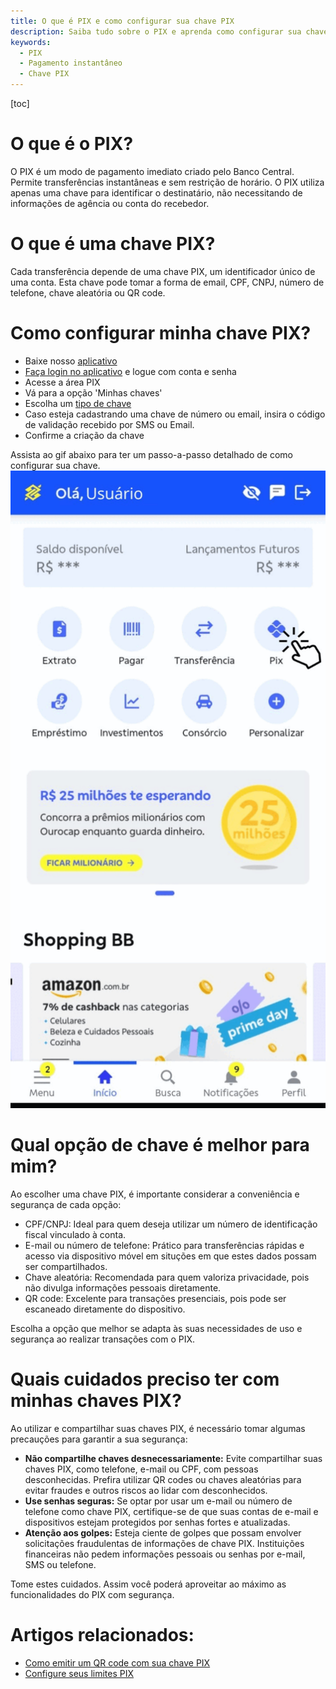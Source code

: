 ```yaml
---
title: O que é PIX e como configurar sua chave PIX
description: Saiba tudo sobre o PIX e aprenda como configurar sua chave PIX facilmente.
keywords:
  - PIX
  - Pagamento instantâneo
  - Chave PIX
---
```

[toc]

# O que é o PIX?

O PIX é um modo de pagamento imediato criado pelo Banco Central. Permite transferências instantâneas e sem restrição de horário. O PIX utiliza apenas uma chave para identificar o destinatário, não necessitando de informações de agência ou conta do recebedor.

# O que é uma chave PIX?

Cada transferência depende de uma chave PIX,  um identificador único de uma conta. Esta chave pode tomar a forma de email, CPF, CNPJ, número de telefone, chave aleatória ou QR code.

# Como configurar minha chave PIX?

- Baixe nosso [aplicativo](./baixar_e_acessar_app.md#realizando-download-do-aplicativo)
- [Faça login no aplicativo](./baixar_e_acessar_app.md#acessando_o_aplicativo) e logue com conta e senha
- Acesse a área PIX
- Vá para a opção 'Minhas chaves'
- Escolha um [tipo de chave](#qual-opção-de-chave-é-melhor-para-mim)
- Caso esteja cadastrando uma chave de número ou email, insira o código de validação recebido por SMS ou Email.
- Confirme a criação da chave

Assista ao gif abaixo para ter um passo-a-passo detalhado de como configurar sua chave.
![tutorial-pix](./assets/tutorial-pix.gif)

# Qual opção de chave é melhor para mim?

Ao escolher uma chave PIX, é importante considerar a conveniência e segurança de cada opção:

- CPF/CNPJ: Ideal para quem deseja utilizar um número de identificação fiscal vinculado à conta.
- E-mail ou número de telefone: Prático para transferências rápidas e acesso via dispositivo móvel em situções em que estes dados possam ser compartilhados.
- Chave aleatória: Recomendada para quem valoriza privacidade, pois não divulga informações pessoais diretamente.
- QR code: Excelente para transações presenciais, pois pode ser escaneado diretamente do dispositivo.

Escolha a opção que melhor se adapta às suas necessidades de uso e segurança ao realizar transações com o PIX.

# Quais cuidados preciso ter com minhas chaves PIX?

Ao utilizar e compartilhar suas chaves PIX, é necessário tomar algumas precauções para garantir a sua segurança:

- **Não compartilhe chaves desnecessariamente:**
  Evite compartilhar suas chaves PIX, como telefone, e-mail ou CPF, com pessoas desconhecidas. Prefira utilizar QR codes ou chaves aleatórias para evitar fraudes e outros riscos ao lidar com desconhecidos.
- **Use senhas seguras:** Se optar por usar um e-mail ou número de telefone como chave PIX, certifique-se de que suas contas de e-mail e dispositivos estejam protegidos por senhas fortes e atualizadas.
- **Atenção aos golpes:** Esteja ciente de golpes que possam envolver solicitações fraudulentas de informações de chave PIX. Instituições financeiras não pedem informações pessoais ou senhas por e-mail, SMS ou telefone.

Tome estes cuidados. Assim você poderá aproveitar ao máximo as funcionalidades do PIX com segurança.

# Artigos relacionados:

- [Como emitir um QR code com sua chave PIX](./emitir_qr_code.md)
- [Configure seus limites PIX](./limites_pix.md)
